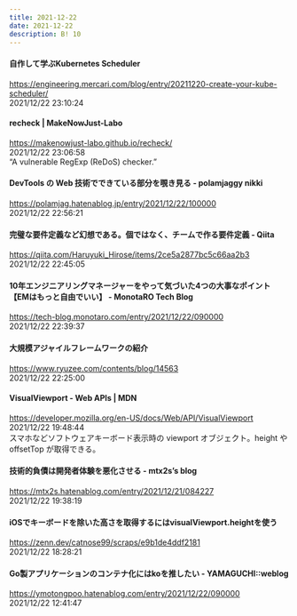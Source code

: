 ```yaml
---
title: 2021-12-22
date: 2021-12-22
description: B! 10
---
```


#### 自作して学ぶKubernetes Scheduler
https://engineering.mercari.com/blog/entry/20211220-create-your-kube-scheduler/<br>
2021/12/22 23:10:24<br>


#### recheck | MakeNowJust-Labo
https://makenowjust-labo.github.io/recheck/<br>
2021/12/22 23:06:58<br>
“A vulnerable RegExp (ReDoS) checker.”


#### DevTools の Web 技術でできている部分を覗き見る - polamjaggy nikki
https://polamjag.hatenablog.jp/entry/2021/12/22/100000<br>
2021/12/22 22:56:21<br>


#### 完璧な要件定義など幻想である。個ではなく、チームで作る要件定義 - Qiita
https://qiita.com/Haruyuki_Hirose/items/2ce5a2877bc5c66aa2b3<br>
2021/12/22 22:45:05<br>


#### 10年エンジニアリングマネージャーをやって気づいた4つの大事なポイント 【EMはもっと自由でいい】 - MonotaRO Tech Blog
https://tech-blog.monotaro.com/entry/2021/12/22/090000<br>
2021/12/22 22:39:37<br>


#### 大規模アジャイルフレームワークの紹介
https://www.ryuzee.com/contents/blog/14563<br>
2021/12/22 22:25:00<br>


#### VisualViewport - Web APIs | MDN
https://developer.mozilla.org/en-US/docs/Web/API/VisualViewport<br>
2021/12/22 19:48:44<br>
スマホなどソフトウェアキーボード表示時の viewport オブジェクト。height や offsetTop が取得できる。


#### 技術的負債は開発者体験を悪化させる - mtx2s’s blog
https://mtx2s.hatenablog.com/entry/2021/12/21/084227<br>
2021/12/22 19:38:19<br>


#### iOSでキーボードを除いた高さを取得するにはvisualViewport.heightを使う
https://zenn.dev/catnose99/scraps/e9b1de4ddf2181<br>
2021/12/22 18:28:21<br>


#### Go製アプリケーションのコンテナ化にはkoを推したい - YAMAGUCHI::weblog
https://ymotongpoo.hatenablog.com/entry/2021/12/22/090000<br>
2021/12/22 12:41:47<br>


